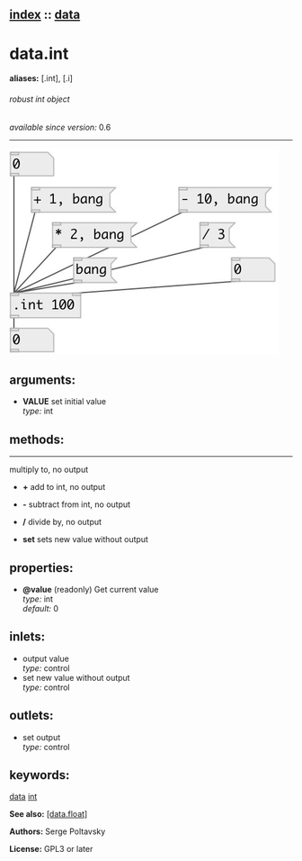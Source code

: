 [index](index.html) :: [data](category_data.html)
---

# data.int
**aliases:** [.int], [.i]


###### robust int object

*available since version:* 0.6

---




[![example](../examples/img/data.int.jpg)](../examples/pd/data.int.pd)



## arguments:

* **VALUE**
set initial value<br>
_type:_ int<br>



## methods:

* *****
multiply to, no output<br>

* **+**
add to int, no output<br>

* **-**
subtract from int, no output<br>

* **/**
divide by, no output<br>

* **set**
sets new value without output<br>




## properties:

* **@value** (readonly)
Get current value<br>
_type:_ int<br>
_default:_ 0<br>



## inlets:

* output value<br>
_type:_ control
* set new value without output<br>
_type:_ control



## outlets:

* set output<br>
_type:_ control



## keywords:

[data](keywords/data.html)
[int](keywords/int.html)



**See also:**
[\[data.float\]](data.float.html)




**Authors:** Serge Poltavsky




**License:** GPL3 or later





